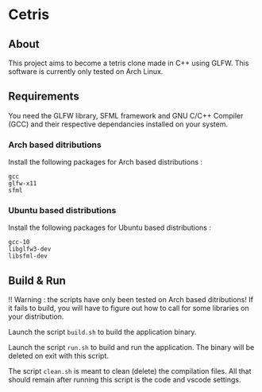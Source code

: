 # Cetris

## About

This project aims to become a tetris clone made in C++ using GLFW.
This software is currently only tested on Arch Linux.

## Requirements

You need the GLFW library, SFML framework and GNU C/C++ Compiler (GCC) and their respective dependancies installed on your system.

### Arch based ditributions

Install the following packages for Arch based distributions :
```
gcc
glfw-x11
sfml
```

### Ubuntu based distributions

Install the following packages for Ubuntu based distributions :
```
gcc-10
libglfw3-dev
libsfml-dev
```

## Build & Run

!! Warning : the scripts have only been tested on Arch based ditributions! If it fails to build, you will have to figure out how to call for some libraries on your distribution.

Launch the script `build.sh` to build the application binary.

Launch the script `run.sh` to build and run the application. The binary will be deleted on exit with this script.

The script `clean.sh` is meant to clean (delete) the compilation files. All that should remain after running this script is the code and vscode settings.